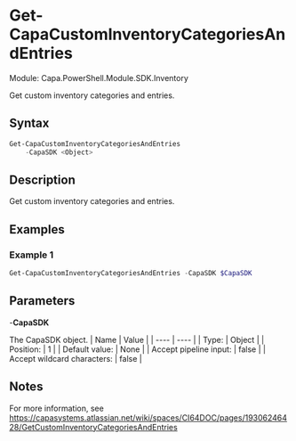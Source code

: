 # Get-CapaCustomInventoryCategoriesAndEntries
Module: Capa.PowerShell.Module.SDK.Inventory

Get custom inventory categories and entries.

## Syntax

```powershell
Get-CapaCustomInventoryCategoriesAndEntries
	-CapaSDK <Object>
```

## Description

Get custom inventory categories and entries.

## Examples

### Example 1
```powershell
Get-CapaCustomInventoryCategoriesAndEntries -CapaSDK $CapaSDK
```
    

## Parameters

-**CapaSDK**

The CapaSDK object.
| Name | Value |
| ---- | ---- |
| Type: | Object |
| Position: | 1 | 
| Default value: | None | 
| Accept pipeline input: | false | 
| Accept wildcard characters: | false | 


## Notes

For more information, see https://capasystems.atlassian.net/wiki/spaces/CI64DOC/pages/19306246428/GetCustomInventoryCategoriesAndEntries
